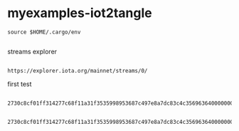 # myexamples-iot2tangle


```
source $HOME/.cargo/env


```



streams explorer

```

https://explorer.iota.org/mainnet/streams/0/
```


first test


```

2730c8cf01ff314277c68f11a31f3535998953687c497e8a7dc83c4c356963640000000000000000:5cc27d3b9d5f1b2a4aa40307


2730c8cf01ff314277c68f11a31f3535998953687c497e8a7dc83c4c356963640000000000000000:5cc27d3b9d5f1b2a4aa40307


```
